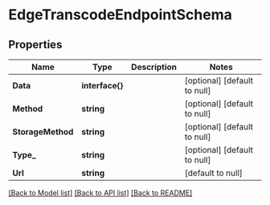 # EdgeTranscodeEndpointSchema

## Properties
Name | Type | Description | Notes
------------ | ------------- | ------------- | -------------
**Data** | **interface{}** |  | [optional] [default to null]
**Method** | **string** |  | [optional] [default to null]
**StorageMethod** | **string** |  | [optional] [default to null]
**Type_** | **string** |  | [optional] [default to null]
**Url** | **string** |  | [default to null]

[[Back to Model list]](../README.md#documentation-for-models) [[Back to API list]](../README.md#documentation-for-api-endpoints) [[Back to README]](../README.md)


